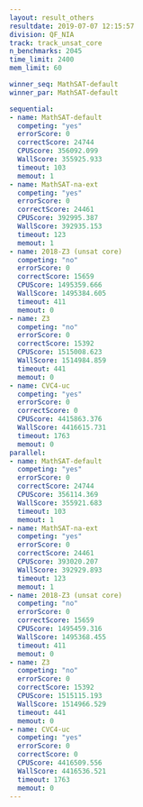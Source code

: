 ```yaml
---
layout: result_others
resultdate: 2019-07-07 12:15:57
division: QF_NIA
track: track_unsat_core
n_benchmarks: 2045
time_limit: 2400
mem_limit: 60

winner_seq: MathSAT-default
winner_par: MathSAT-default

sequential:
- name: MathSAT-default
  competing: "yes"
  errorScore: 0
  correctScore: 24744
  CPUScore: 356092.099
  WallScore: 355925.933
  timeout: 103
  memout: 1
- name: MathSAT-na-ext
  competing: "yes"
  errorScore: 0
  correctScore: 24461
  CPUScore: 392995.387
  WallScore: 392935.153
  timeout: 123
  memout: 1
- name: 2018-Z3 (unsat core)
  competing: "no"
  errorScore: 0
  correctScore: 15659
  CPUScore: 1495359.666
  WallScore: 1495384.605
  timeout: 411
  memout: 0
- name: Z3
  competing: "no"
  errorScore: 0
  correctScore: 15392
  CPUScore: 1515008.623
  WallScore: 1514984.859
  timeout: 441
  memout: 0
- name: CVC4-uc
  competing: "yes"
  errorScore: 0
  correctScore: 0
  CPUScore: 4415863.376
  WallScore: 4416615.731
  timeout: 1763
  memout: 0
parallel:
- name: MathSAT-default
  competing: "yes"
  errorScore: 0
  correctScore: 24744
  CPUScore: 356114.369
  WallScore: 355921.683
  timeout: 103
  memout: 1
- name: MathSAT-na-ext
  competing: "yes"
  errorScore: 0
  correctScore: 24461
  CPUScore: 393020.207
  WallScore: 392929.893
  timeout: 123
  memout: 1
- name: 2018-Z3 (unsat core)
  competing: "no"
  errorScore: 0
  correctScore: 15659
  CPUScore: 1495459.316
  WallScore: 1495368.455
  timeout: 411
  memout: 0
- name: Z3
  competing: "no"
  errorScore: 0
  correctScore: 15392
  CPUScore: 1515115.193
  WallScore: 1514966.529
  timeout: 441
  memout: 0
- name: CVC4-uc
  competing: "yes"
  errorScore: 0
  correctScore: 0
  CPUScore: 4416509.556
  WallScore: 4416536.521
  timeout: 1763
  memout: 0
---
```

